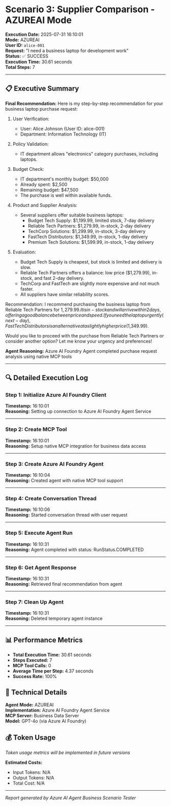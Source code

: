 # Scenario 3: Supplier Comparison - AZUREAI Mode

**Execution Date:** 2025-07-31 16:10:01  
**Mode:** AZUREAI  
**User ID:** `alice-001`  
**Request:** "I need a business laptop for development work"  
**Status:** ✅ SUCCESS  
**Execution Time:** 30.61 seconds  
**Total Steps:** 7  

---

## 📋 Executive Summary

**Final Recommendation:**
Here is my step-by-step recommendation for your business laptop purchase request:

1. User Verification:
   - User: Alice Johnson (User ID: alice-001)
   - Department: Information Technology (IT)

2. Policy Validation:
   - IT department allows "electronics" category purchases, including laptops.

3. Budget Check:
   - IT department's monthly budget: $50,000
   - Already spent: $2,500
   - Remaining budget: $47,500
   - The purchase is well within available funds.

4. Product and Supplier Analysis:
   - Several suppliers offer suitable business laptops:
     - Budget Tech Supply: $1,199.99, limited stock, 7-day delivery
     - Reliable Tech Partners: $1,279.99, in-stock, 2-day delivery
     - TechCorp Solutions: $1,299.99, in-stock, 3-day delivery
     - FastTech Distributors: $1,349.99, in-stock, 1-day delivery
     - Premium Tech Solutions: $1,599.99, in-stock, 1-day delivery

5. Evaluation:
   - Budget Tech Supply is cheapest, but stock is limited and delivery is slow.
   - Reliable Tech Partners offers a balance: low price ($1,279.99), in-stock, and fast 2-day delivery.
   - TechCorp and FastTech are slightly more expensive and not much faster.
   - All suppliers have similar reliability scores.

Recommendation:
I recommend purchasing the business laptop from Reliable Tech Partners for $1,279.99. It is in-stock and will arrive within 2 days, offering a good balance between price and speed. If you need the laptop urgently (next-day), FastTech Distributors is an alternative at a slightly higher price ($1,349.99).

Would you like to proceed with the purchase from Reliable Tech Partners or consider another option? Let me know your urgency and preferences!

**Agent Reasoning:**
Azure AI Foundry Agent completed purchase request analysis using native MCP tools




---

## 🔍 Detailed Execution Log

### Step 1: Initialize Azure AI Foundry Client

**Timestamp:** 16:10:01  
**Reasoning:** Setting up connection to Azure AI Foundry Agent Service  

---

### Step 2: Create MCP Tool

**Timestamp:** 16:10:01  
**Reasoning:** Setup native MCP integration for business data access  

---

### Step 3: Create Azure AI Foundry Agent

**Timestamp:** 16:10:04  
**Reasoning:** Created agent with native MCP tool support  

---

### Step 4: Create Conversation Thread

**Timestamp:** 16:10:06  
**Reasoning:** Started conversation thread with user request  

---

### Step 5: Execute Agent Run

**Timestamp:** 16:10:31  
**Reasoning:** Agent completed with status: RunStatus.COMPLETED  

---

### Step 6: Get Agent Response

**Timestamp:** 16:10:31  
**Reasoning:** Retrieved final recommendation from agent  

---

### Step 7: Clean Up Agent

**Timestamp:** 16:10:31  
**Reasoning:** Deleted temporary agent instance  

---

## 📊 Performance Metrics

- **Total Execution Time:** 30.61 seconds
- **Steps Executed:** 7
- **MCP Tool Calls:** 0
- **Average Time per Step:** 4.37 seconds
- **Success Rate:** 100%

## 🔧 Technical Details

**Agent Mode:** AZUREAI  
**Implementation:** Azure AI Foundry Agent Service  
**MCP Server:** Business Data Server  
**Model:** GPT-4o (via Azure AI Foundry)  

## 💰 Token Usage

*Token usage metrics will be implemented in future versions*

**Estimated Costs:**
- Input Tokens: N/A
- Output Tokens: N/A  
- Total Cost: N/A

---

*Report generated by Azure AI Agent Business Scenario Tester*
